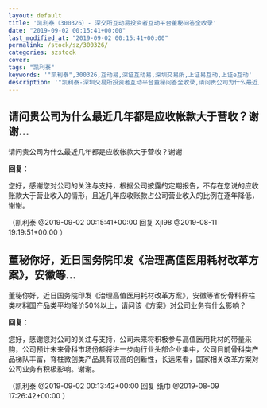 ```yaml
---
layout: default
title: '凯利泰（300326）- 深交所互动易投资者互动平台董秘问答全收录'
date: "2019-09-02 00:15:41+00:00"
last_modified_at: "2019-09-02 00:15:41+00:00"
permalink: /stock/sz/300326/
categories: szstock
cover: 
tags: "凯利泰"
keywords: '"凯利泰",300326,互动易,深证互动易,深圳交易所,上证易互动,上证e互动'
description: '"凯利泰-深圳交易所投资者互动平台董秘问答全收录,请问贵公司为什么最近几年都是应收帐款大于营收？谢谢"'
---
```


## 请问贵公司为什么最近几年都是应收帐款大于营收？谢谢...

请问贵公司为什么最近几年都是应收帐款大于营收？谢谢

**回复**：

您好，感谢您对公司的关注与支持，根据公司披露的定期报告，不存在您说的应收账款大于营业收入的情形，且近几年应收账款占公司营业收入的比例在逐年降低，谢谢。 

（凯利泰  @2019-09-02 00:15:41+00:00 回复 Xjl98  @2019-08-11 19:19:51+00:00 ）

## 董秘你好，近日国务院印发《治理高值医用耗材改革方案》，安徽等...

董秘你好，近日国务院印发《治理高值医用耗材改革方案》，安徽等省份骨科脊柱类材料国产品类平均降价50%以上，请问该《方案》对公司业务有什么影响？

**回复**：

您好，感谢您对公司的关注与支持，公司未来将积极参与高值医用耗材的带量采购，公司预计未来骨科市场份额将进一步向行业头部企业集中，公司目前骨科类产品梯队丰富，脊柱微创类产品具有较高的创新性，长远来看，国家相关改革方案对公司业务有积极影响。谢谢。 

（凯利泰  @2019-09-02 00:13:42+00:00 回复 纸巾  @2019-08-09 17:26:42+00:00 ）

